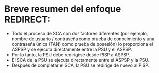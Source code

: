# Breve resumen del enfoque REDIRECT:

- Todo el proceso de SCA con dos factores diferentes (por ejemplo, nombre de usuario / contraseña como prueba de conocimiento y una contraseña única (TAN) como prueba de posesión) lo proporciona el ASPSP y se ejecuta directamente entre la PSU y el ASPSP.
- Por lo tanto, la PSU debe redirigirse desde PISP a ASPSP.
- El SCA de la PSU se ejecuta directamente entre el ASPSP y la PSU.
- Después de completar el SCA, la PSU se redirige de nuevo al PISP.
